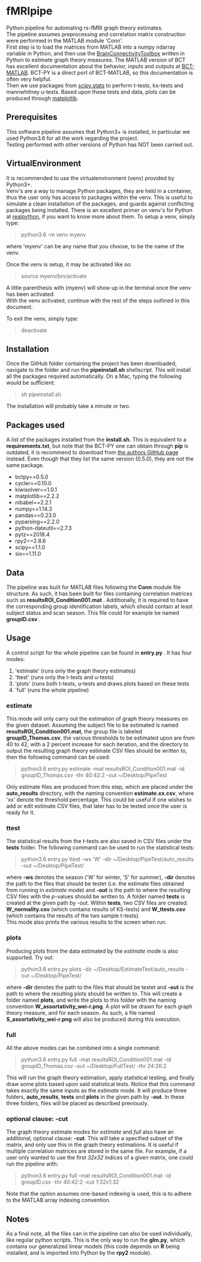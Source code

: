 # fMRIpipe
Python pipeline for automating rs-fMRI graph theory estimates.  
The pipeline assumes preprocessing and correlation matrix construction were performed in the MATLAB module 'Conn'.  
First step is to load the matrices from MATLAB into a numpy ndarray variable in Python,
and then use the [BrainConnectivityToolbox](https://github.com/aestrivex/bctpy) written in Python to estimate graph theory measures.
The MATLAB version of BCT has excellent documentation about the behavior, inputs and outputs at [BCT-MATLAB](https://sites.google.com/site/bctnet/measures/list). BCT-PY is a direct port of BCT-MATLAB, so this documentation is often very helpful.   
Then we use packages from [scipy.stats](https://docs.scipy.org/doc/scipy/reference/stats.html) to perform t-tests, ks-tests and mannwhitney u-tests. Based upon these tests and data, plots can be produced through [matplotlib](https://matplotlib.org).

## Prerequisites
This software pipeline assumes that Python3+ is installed, in particular we used Python3.6 for all the work regarding the project.   
Testing performed with other versions of Python has NOT been carried out.

## VirtualEnvironment
It is recommended to use the virtualenvironment (venv) provided by Python3+.  
Venv's are a way to manage Python packages, they are held in a container, thus the user only has access to packages within the venv. This is useful to simulate a clean installation of the packages, and guards against conflicting packages being installed. 
There is an excellent primer on venv's for Python at [realpython](https://realpython.com/python-virtual-environments-a-primer/),
if you want to know more about them. 
To setup a venv, simply type:
> python3.6 -m venv myenv  

where 'myenv' can be any name that you choose, to be the name of the venv.

Once the venv is setup, it may be activated like so:

>source myenv/bin/activate

A little parenthesis with (myenv) will show up in the terminal once the venv has been activated.  
With the venv activated, continue with the rest of the steps outlined in this document. 

To exit the venv, simply type:

>deactivate

## Installation

Once the GitHub folder containing the project has been downloaded, navigate to the folder and
run the **pipeinstall.sh** shellscript. This will install all the packages required automatically.
On a Mac, typing the following would be sufficient:

>sh pipeinstall.sh

The installation will probably take a minute or two. 

## Packages used

A list of the packages installed from the **install.sh**. This is equivalent to a **requirements.txt**, but note that the BCT-PY one can obtain through **pip** is outdated, it is recommend to download from [the authors GitHub page](https://github.com/aestrivex/bctpy) instead. Even though that they list the same version (0.5.0), they are _not_ the same package. 

* bctpy==0.5.0
* cycler==0.10.0
* kiwisolver==1.0.1
* matplotlib==2.2.2
* nibabel==2.2.1
* numpy==1.14.3
* pandas==0.23.0
* pyparsing==2.2.0
* python-dateutil==2.7.3
* pytz==2018.4
* rpy2==2.8.6
* scipy==1.1.0
* six==1.11.0


## Data

The pipeline was built for MATLAB files following the **Conn** module file structure. As such, it has been built for files
containing correlation matrices such as **resultsROI_Condition001.mat** . Additionally, it is required to have the corresponding
group identification labels, which should contain at least subject status and scan season. This file could for example be named **groupID.csv** .


## Usage

A control script for the whole pipeline can be found in **entry.py** . It has four modes:

1. 'estimate' (runs only the graph theory estimates)
2. 'ttest' (runs only the t-tests and u-tests)
3. 'plots' (runs both t-tests, u-tests and draws plots based on these tests
4. 'full' (runs the whole pipeline)

### estimate

This mode will only carry out the estimation of graph theory measures on the given dataset.
Assuming the subject file to be estimated is named **resultsROI_Condition001.mat**, 
the group file is labeled **groupID_Thomas.csv**,
the various thresholds to be estimated upon are from 40 to 42, with a 2 percent increase for each iteration,
and the directory to output the resulting graph theory estimate CSV files should be written to,
then the following command can be used:

>python3.6 entry.py estimate -mat resultsROI_Condition001.mat -id groupID_Thomas.csv -thr 40:42:2 -out ~/Desktop/PipeTest

Only estimate files are produced from this step, which are placed under the **auto_results** directory, with the naming convention **estimate.xx.csv**, where 'xx' denote the threshold percentage. 
This could be useful if one wishes to add or edit estimate CSV files, that later has to be tested once the user is ready for it. 

### ttest

The statistical results from the t-tests are also saved in CSV files under the **tests** folder. 
The following command can be used to run the statistical tests:

>python3.6 entry.py ttest -ws 'W' -dir ~/Desktop/PipeTest/auto_results -out ~/Desktop/PipeTest/

where **-ws** denotes the season ('W' for winter, 'S' for summer), **-dir** denotes the path to the files that should be testet (i.e. the estimate files obtained from running in _estimate_ mode) and **-out** is the path to where the resulting CSV files with the _p_-values should be written to. A folder named **tests** is created at the given path by -out. Within **tests**, two CSV files are created: **W_normality.csv** (which contains results of KS-tests) and **W_ttests.csv** (which contains the results of the two sample t-tests).  
This mode also prints the various results to the screen when run. 

### plots

Producing plots from the data estimated by the _estimate_ mode is also supported. Try out:

>python3.6 entry.py plots -dir ~/Desktop/EstimateTest/auto_results -out ~/Desktop/PipeTest/

where **-dir** denotes the path to the files that should be testet and **-out** is the path to where the resulting plots should be written to.
This will create a folder named **plots**, and write the plots to this folder with the naming convention **W_assortativity_wei-r.png**.
A plot will be drawn for each graph theory measure, and for each season. As such, a file named **S_assortativity_wei-r.png** will also be produced during this execution. 

### full

All the above modes can be combined into a single command:

>python3.6 entry.py full -mat resultsROI_Condition001.mat -id groupID_Thomas.csv -out ~/Desktop/FullTest/ -thr 24:26:2

This will run the graph theory estimation, apply statistical testing, and finally draw some plots based upon said statistical tests. Notice that this command takes exactly the same inputs as the _estimate_ mode. It will produce three folders, **auto_results**, **tests** and **plots** in the given path by **-out**. In these three folders, files will be placed as described previously. 

### optional clause: -cut

The graph theory estimate modes for _estimate_ and _full_ also have an additional, optional clause: **-cut**. This will take a specified subset of the matrix, and only use this in the graph theory estimations. It is useful if multiple correlation matrices are stored in the same file. For example, if a user only wanted to use the first _32x32_ indices of a given matrix, one could run the pipeline with:

>python3.6 entry.py full -mat resultsROI_Condition001.mat -id groupID.csv -thr 40:42:2 -cut 1:32x1:32

Note that the option assumes one-based indexing is used, this is to adhere to the MATLAB array indexing convention.

## Notes

As a final note, all the files can in the pipeline can also be used individually, like regular python scripts. This is the only way to run the **glm.py**, which contains our generalized linear models (this code depends on **R** being installed, and is imported into Python by the **rpy2** module). 


































